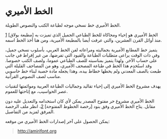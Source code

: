الخط الأميري
============

الخط الأميري خط نسخي موجه لطباعة الكتب والنصوص الطويلة.

الخط الأميري هو إحياء ومحاكاة للخط الطباعي الجميل الذي تميزت به [مطبعة بولاق] [1] منذ
أوائل القرن العشرين، والتي عرفت أيضا بالمطبعة الأميرية، ومن هنا أخذ الخط اسمه.

يتميز خط المطابع الأميرية بجماليته ومراعاته لفن الخط العربي، بأسلوب نسخي جميل،
وفي ذات الوقت يراعى متطلبات الطباعة والقيود التي تفرضها، من غير إفراط في جانب
على حساب الآخر. ولهذا يتميز بمناسبته للصف الطباعي عموما، ولصف الكتب خصوصا. وقد
استُخدِم هذا الخط في طباعة المصحف الأميري، وهو من المصاحف القليلة التي طبعت بالصف
المعدني ولم يخطها خطاط بيده، وهذا يجعله مادة خصبة لبناء خط حاسوبي مناسب لصف
النصوص القرآنية.

يهدف مشروع الخط الأميري إلى إحياء تقاليد وجماليات الطباعة العربية وموائمتها
لتقنيات عصر الحواسيب، مع إتاحتها للعموم.

الخط الأميري مشروع حر مفتوح المصدر يمكن لأي كان استخدامه والتعديل عليه دون
مقابل. يتاح الخط الأميري وفق بنود [رخصة الخطوط المفتوحة] [2]، انظر ملف الرخصة
المرفق لمزيد من التفاصيل.

يمكن الحصول على آخر إصدارات الخط الأميري من موقعه:

> http://amirifont.org

[1]: http://www.bibalex.org/bulaqpress/en/bulaq.htm "مطبعة بولاق"
[2]: http://scripts.sil.org/OFL "رخصة الخطوط المفتوحة"
